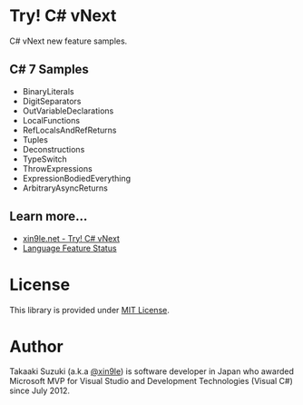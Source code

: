 # Try! C# vNext

C# vNext new feature samples.


## C# 7 Samples

* BinaryLiterals
* DigitSeparators
* OutVariableDeclarations
* LocalFunctions
* RefLocalsAndRefReturns
* Tuples
* Deconstructions
* TypeSwitch
* ThrowExpressions
* ExpressionBodiedEverything
* ArbitraryAsyncReturns



## Learn more...

* [xin9le.net - Try! C# vNext](http://blog.xin9le.net/entry/csharp-vnext)
* [Language Feature Status](https://github.com/dotnet/roslyn/blob/master/docs/Language%20Feature%20Status.md)



# License

This library is provided under [MIT License](http://opensource.org/licenses/MIT).




# Author

Takaaki Suzuki (a.k.a [@xin9le](https://twitter.com/xin9le)) is software developer in Japan who awarded Microsoft MVP for Visual Studio and Development Technologies (Visual C#) since July 2012.